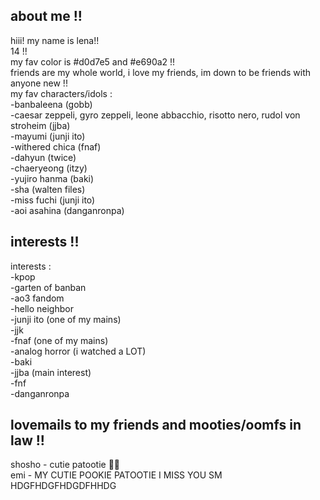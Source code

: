 ## about me !!<br/>
hiii! my name is lena!!<br/>
14 !!<br/>
my fav color is #d0d7e5 and #e690a2 !!<br/>
friends are my whole world, i love my friends, im down to be friends with anyone new !!<br/>
my fav characters/idols :<br/>
-banbaleena (gobb)<br/>
-caesar zeppeli, gyro zeppeli, leone abbacchio, risotto nero, rudol von stroheim (jjba)<br/>
-mayumi (junji ito)<br/>
-withered chica (fnaf)<br/>
-dahyun (twice)<br/>
-chaeryeong (itzy)<br/>
-yujiro hanma (baki)<br/>
-sha (walten files)<br/>
-miss fuchi (junji ito)<br/>
-aoi asahina (danganronpa)<br/>
## interests !!<br/>
interests :<br/>
-kpop<br/>
-garten of banban<br/>
-ao3 fandom<br/>
-hello neighbor<br/>
-junji ito (one of my mains)<br/>
-jjk<br/>
-fnaf (one of my mains)<br/>
-analog horror (i watched a LOT)<br/>
-baki<br/>
-jjba (main interest)<br/>
-fnf<br/>
-danganronpa<br/>
## lovemails to my friends and mooties/oomfs in law !!<br/>
shosho - cutie patootie 👅🦶<br/>
emi - MY CUTIE POOKIE PATOOTIE I MISS YOU SM HDGFHDGFHDGDFHHDG<br/>
